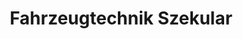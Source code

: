 ---
title: "Fahrzeugtechnik Szekular"
url: /berlin/fahrzeugtechnik-szekular/
shop: Autowerkstatt
---